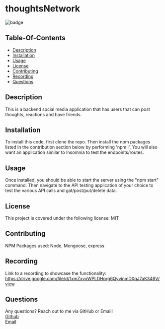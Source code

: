 # thoughtsNetwork
![badge](https://img.shields.io/badge/license-MIT-red)

  ## Table-Of-Contents 

  * [Description](#description)
  * [Installation](#installation)
  * [Usage](#usage)
  * [License](#license)
  * [Contributing](#contributing)
  * [Recording](#recording)
  * [Questions](#questions)

  ## Description

  This is a backend social media application that has users that can post thoughts, reactions and have friends.  

  ## Installation

  To install this code, first clone the repo. Then install the npm packages listed in the contribution section below by performing 'npm i'. You will also want an application similar to Insomnia to test the endpoints/routes. 

  ## Usage

  Once installed, you should be able to start the server using the "npm start" command. Then navigate to the API testing application of your choice to test the various API calls and gat/post/put/delete data.  

  ## License

  This project is covered under the following license: 
  MIT

  ## Contributing 
  NPM Packages used: 
  Node, Mongoose, express

  ## Recording

  Link to a recording to showcase the functionality: https://drive.google.com/file/d/1xmZxyxWPLDHprg6QyvinmDXqJ7aK348V/view

  ## Questions 

  Any questions? Reach out to me via GitHub or Email! </br>
  [Github](https://github.com/jjakobsons87) </br>
  [Email](mailto:jjakobsons87@gmail.com)